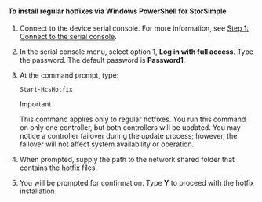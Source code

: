 <!--author=SharS last changed: 9/17/15-->

#### <a name="to-install-regular-hotfixes-via-windows-powershell-for-storsimple"></a>To install regular hotfixes via Windows PowerShell for StorSimple
1. Connect to the device serial console. For more information, see [Step 1: Connect to the serial console](../articles/storsimple/storsimple-update-device.md#step1).
2. In the serial console menu, select option 1, **Log in with full access**. Type the password. The default password is **Password1**.
3. At the command prompt, type:
   
    ```
    Start-HcsHotfix
    ```
   
    > [!IMPORTANT]
    >
    > This command applies only to regular hotfixes. You run this command on only one controller, but both controllers will be updated.
    > You may notice a controller failover during the update process; however, the failover will not affect system availability or operation.

4. When prompted, supply the path to the network shared folder that contains the hotfix files.
5. You will be prompted for confirmation. Type **Y** to proceed with the hotfix installation.

